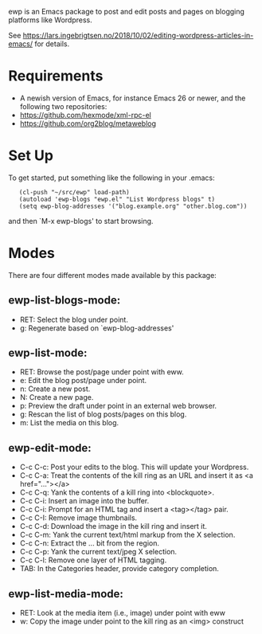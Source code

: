ewp is an Emacs package to post and edit posts and pages on blogging platforms like Wordpress.

See https://lars.ingebrigtsen.no/2018/10/02/editing-wordpress-articles-in-emacs/ for details.

# Requirements

* A newish version of Emacs, for instance Emacs 26 or newer, and the following two repositories:
* https://github.com/hexmode/xml-rpc-el
* https://github.com/org2blog/metaweblog

# Set Up

To get started, put something like the following in your .emacs:

```
   (cl-push "~/src/ewp" load-path)
   (autoload 'ewp-blogs "ewp.el" "List Wordpress blogs" t)
   (setq ewp-blog-addresses '("blog.example.org" "other.blog.com"))
```

and then `M-x ewp-blogs' to start browsing.

# Modes

There are four different modes made available by this package:

## ewp-list-blogs-mode:

* RET: Select the blog under point.
* g: Regenerate based on `ewp-blog-addresses'


## ewp-list-mode:

* RET: Browse the post/page under point with eww.
* e: Edit the blog post/page under point.
* n: Create a new post.
* N: Create a new page.
* p: Preview the draft under point in an external web browser.
* g: Rescan the list of blog posts/pages on this blog.
* m: List the media on this blog.


## ewp-edit-mode:

* C-c C-c: Post your edits to the blog.  This will update your Wordpress.
* C-c C-a: Treat the contents of the kill ring as an URL and insert it as &lt;a href="..."&gt;&lt;/a&gt;
* C-c C-q: Yank the contents of a kill ring into &lt;blockquote&gt;.
* C-c C-i: Insert an image into the buffer.
* C-c C-i: Prompt for an HTML tag and insert a &lt;tag&gt;&lt;/tag&gt; pair.
* C-c C-I: Remove image thumbnails.
* C-c C-d: Download the image in the kill ring and insert it.
* C-c C-m: Yank the current text/html markup from the X selection.
* C-c C-n: Extract the <a>...</a> bit from the region.
* C-c C-p: Yank the current text/jpeg X selection.
* C-c C-l: Remove one layer of HTML tagging.
* TAB:     In the Categories header, provide category completion.

## ewp-list-media-mode:

* RET: Look at the media item (i.e., image) under point with eww
* w: Copy the image under point to the kill ring as an &lt;img&gt; construct

